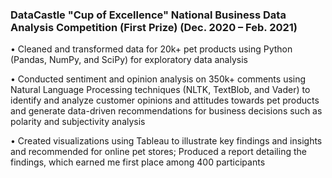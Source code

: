
### DataCastle "Cup of Excellence" National Business Data Analysis Competition (First Prize)	(Dec. 2020 – Feb. 2021)
•	Cleaned and transformed data for 20k+ pet products using Python (Pandas, NumPy, and SciPy) for exploratory data analysis

•	Conducted sentiment and opinion analysis on 350k+ comments using Natural Language Processing techniques (NLTK, TextBlob, and Vader) to identify and analyze customer opinions and attitudes towards pet products and generate data-driven recommendations for business decisions such as polarity and subjectivity analysis

•	Created visualizations using Tableau to illustrate key findings and insights and recommended for online pet stores; Produced a report detailing the findings, which earned me first place among 400 participants

